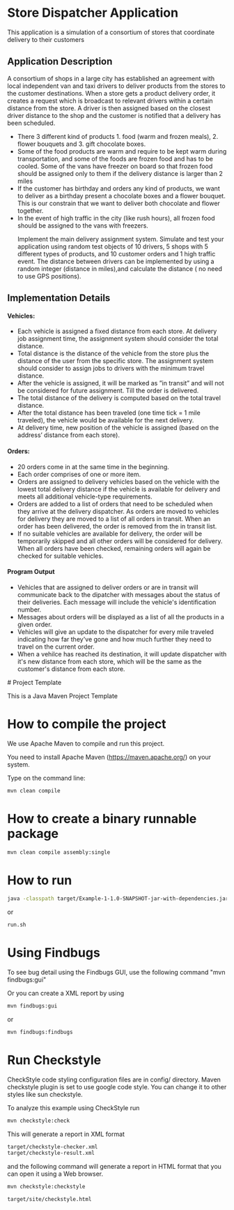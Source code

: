 <h1>Store Dispatcher Application</h1>
<p>This application is a simulation of a consortium of stores that coordinate delivery to their customers</p>
<h2>Application Description</h2>
<p>A consortium of shops in a large city has established an agreement with local independent van and
taxi drivers to deliver products from the stores to the customer destinations. When a store gets a
product delivery order, it creates a request which is broadcast to relevant drivers within a certain
distance from the store. A driver is then assigned based on the closest driver distance to the shop
and the customer is notified that a delivery has been scheduled.</p>
<ul>
	<li>
		There 3 different kind of products 1. food (warm and frozen meals), 2. flower bouquets
		and 3. gift chocolate boxes.
	</li>
	<li>
		Some of the food products are warm and require to be kept warm during transportation, and
		some of the foods are frozen food and has to be cooled. Some of the vans have freezer on
		board so that frozen food should be assigned only to them if the delivery distance is larger
		than 2 miles
	</li>
	<li>
		If the customer has birthday and orders any kind of products, we want to deliver as a birthday
		present a chocolate boxes and a flower bouquet. This is our constrain that we want to deliver
		both chocolate and flower together.
	</li>
	<li>
		In the event of high traffic in the city (like rush hours), all frozen food should be assigned to
		the vans with freezers.
	</li>
	<p>
		Implement the main delivery assignment system. Simulate and test your application using
		random test objects of 10 drivers, 5 shops with 5 different types of products, and 10 customer
		orders and 1 high traffic event. The distance between drivers can be implemented by using a
		random integer (distance in miles),and calculate the distance ( no need to use GPS positions).
	</p>
</ul>
<h2>Implementation Details</h2>
<h4>Vehicles:</h4>
<ul>
	<li>
		Each vehicle is assigned a fixed distance from each store. At delivery job assignment time,
		the assignment system should consider the total distance.
	</li>
	<li>
		Total distance is the distance of the vehicle from the store plus the distance of the user from
		the specific store. The assignment system should consider to assign jobs to drivers with the minimum travel distance.
	</li>
	<li>
		After the vehicle is assigned, it will be marked as ”in transit” and will not be considered for
		future assignment. Till the order is delivered.
	</li>
	<li>
		The total distance of the delivery is computed based on the total travel distance.
	</li>
	<li>
		After the total distance has been traveled (one time tick = 1 mile traveled), the vehicle would
		be available for the next delivery.
	</li>
	<li>
		At delivery time, new position of the vehicle is assigned (based on the address’ distance from each store).
	</li>
</ul>
<h4>Orders:</h4>
<ul>
	<li>
		 20 orders come in at the same time in the beginning.
	</li>
	<li>
		Each order comprises of one or more item.
	</li>
	<li>
		Orders are assigned to delivery vehicles based on the vehicle with the lowest total delivery distance
		if the vehicle is available for delivery and meets all additional vehicle-type requirements.
	</li>
	<li>
		Orders are added to a list of orders that need to be scheduled when they arrive at the delivery dispatcher.
		As orders are moved to vehicles for delivery they are moved to a list of all orders in transit.  When an order
		has been delivered, the order is removed from the in transit list.
	</li>
	<li>
		If no suitable vehicles are available for delivery, the order will be temporarily skipped and all other orders will 
		be considered for delivery.  When all orders have been checked, remaining orders will again be checked for suitable vehicles.
	</li>
</ul>
<h4>Program Output</h4>
<ul>
	<li>
		Vehicles that are assigned to deliver orders or are in transit will communicate back to the dipatcher with messages about the status
		of their deliveries.  Each message will include the vehicle's identification number.
	</li>
	<li>
		Messages about orders will be displayed as a list of all the products in a given order.
	</li>
	<li>
		Vehicles will give an update to the dispatcher for every mile traveled indicating how far they've gone and how much further they need to 
		travel on the current order.
	</li>
	<li>
		When a vehilce has reached its destination, it will update dispatcher with it's new distance from each store, which will be the same as the customer's 
		distance from each store.
	</li>
</ul>
# Project Template

This is a Java Maven Project Template


# How to compile the project

We use Apache Maven to compile and run this project. 

You need to install Apache Maven (https://maven.apache.org/)  on your system. 

Type on the command line: 

```bash
mvn clean compile
```

# How to create a binary runnable package 


```bash
mvn clean compile assembly:single
```


# How to run


```bash
java -classpath target/Example-1-1.0-SNAPSHOT-jar-with-dependencies.jar edu.bu.met.cs665.Main
```

or


```bash
run.sh 
```

# Using Findbugs 

To see bug detail using the Findbugs GUI, use the following command "mvn findbugs:gui"

Or you can create a XML report by using  


```bash
mvn findbugs:gui 
```

or 


```bash
mvn findbugs:findbugs
```

# Run Checkstyle 

CheckStyle code styling configuration files are in config/ directory. Maven checkstyle plugin is set to use google code style. 
You can change it to other styles like sun checkstyle. 

To analyze this example using CheckStyle run 

```bash
mvn checkstyle:check
```

This will generate a report in XML format


```bash
target/checkstyle-checker.xml
target/checkstyle-result.xml
```

and the following command will generate a report in HTML format that you can open it using a Web browser. 

```bash
mvn checkstyle:checkstyle
```

```bash
target/site/checkstyle.html
```